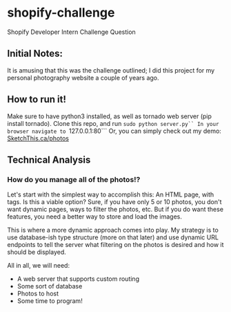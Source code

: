# shopify-challenge
Shopify Developer Intern Challenge Question

## Initial Notes:
It is amusing that this was the challenge outlined; I did this project for my personal photography website a couple of years ago.

## How to run it!
Make sure to have python3 installed, as well as tornado web server (pip install tornado).
Clone this repo, and run ```sudo python server.py``
In your browser navigate to ```127.0.0.1:80```
Or, you can simply check out my demo:
[SketchThis.ca/photos](http://sketchthis.ca/photos)

## Technical Analysis

### How do you manage all of the photos!?
Let's start with the simplest way to accomplish this: 
An HTML page, with <img> tags. 
Is this a viable option? 
Sure, if you have only 5 or 10 photos, you don't want dynamic pages, ways to filter the photos, etc. But if you do want these features, you need a better way to store and load the images.

This is where a more dynamic approach comes into play. My strategy is to use database-ish type structure (more on that later) and use dynamic URL endpoints to tell the server what filtering on the photos is desired and how it should be displayed.

All in all, we will need:
- A web server that supports custom routing
- Some sort of database
- Photos to host
- Some time to program!
